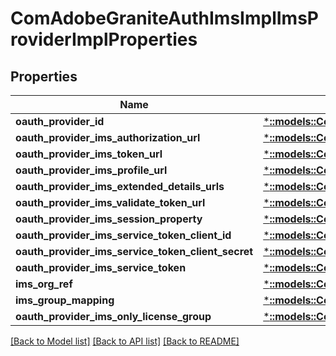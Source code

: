 # ComAdobeGraniteAuthImsImplImsProviderImplProperties

## Properties
Name | Type | Description | Notes
------------ | ------------- | ------------- | -------------
**oauth_provider_id** | [***::models::ConfigNodePropertyString**](configNodePropertyString.md) |  | [optional] 
**oauth_provider_ims_authorization_url** | [***::models::ConfigNodePropertyString**](configNodePropertyString.md) |  | [optional] 
**oauth_provider_ims_token_url** | [***::models::ConfigNodePropertyString**](configNodePropertyString.md) |  | [optional] 
**oauth_provider_ims_profile_url** | [***::models::ConfigNodePropertyString**](configNodePropertyString.md) |  | [optional] 
**oauth_provider_ims_extended_details_urls** | [***::models::ConfigNodePropertyArray**](configNodePropertyArray.md) |  | [optional] 
**oauth_provider_ims_validate_token_url** | [***::models::ConfigNodePropertyString**](configNodePropertyString.md) |  | [optional] 
**oauth_provider_ims_session_property** | [***::models::ConfigNodePropertyString**](configNodePropertyString.md) |  | [optional] 
**oauth_provider_ims_service_token_client_id** | [***::models::ConfigNodePropertyString**](configNodePropertyString.md) |  | [optional] 
**oauth_provider_ims_service_token_client_secret** | [***::models::ConfigNodePropertyString**](configNodePropertyString.md) |  | [optional] 
**oauth_provider_ims_service_token** | [***::models::ConfigNodePropertyString**](configNodePropertyString.md) |  | [optional] 
**ims_org_ref** | [***::models::ConfigNodePropertyString**](configNodePropertyString.md) |  | [optional] 
**ims_group_mapping** | [***::models::ConfigNodePropertyArray**](configNodePropertyArray.md) |  | [optional] 
**oauth_provider_ims_only_license_group** | [***::models::ConfigNodePropertyBoolean**](configNodePropertyBoolean.md) |  | [optional] 

[[Back to Model list]](../README.md#documentation-for-models) [[Back to API list]](../README.md#documentation-for-api-endpoints) [[Back to README]](../README.md)


